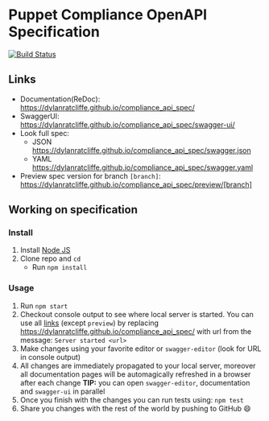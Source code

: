 # Puppet Compliance OpenAPI Specification
[![Build Status](https://travis-ci.org/dylanratcliffe/compliance_api_spec.svg?branch=master)](https://travis-ci.org/dylanratcliffe/compliance_api_spec)

## Links

- Documentation(ReDoc): https://dylanratcliffe.github.io/compliance_api_spec/
- SwaggerUI: https://dylanratcliffe.github.io/compliance_api_spec/swagger-ui/
- Look full spec:
    + JSON https://dylanratcliffe.github.io/compliance_api_spec/swagger.json
    + YAML https://dylanratcliffe.github.io/compliance_api_spec/swagger.yaml
- Preview spec version for branch `[branch]`: https://dylanratcliffe.github.io/compliance_api_spec/preview/[branch]

## Working on specification
### Install

1. Install [Node JS](https://nodejs.org/)
2. Clone repo and `cd`
    + Run `npm install`

### Usage

1. Run `npm start`
2. Checkout console output to see where local server is started. You can use all [links](#links) (except `preview`) by replacing https://dylanratcliffe.github.io/compliance_api_spec/ with url from the message: `Server started <url>`
3. Make changes using your favorite editor or `swagger-editor` (look for URL in console output)
4. All changes are immediately propagated to your local server, moreover all documentation pages will be automagically refreshed in a browser after each change
**TIP:** you can open `swagger-editor`, documentation and `swagger-ui` in parallel
5. Once you finish with the changes you can run tests using: `npm test`
6. Share you changes with the rest of the world by pushing to GitHub :smile:
